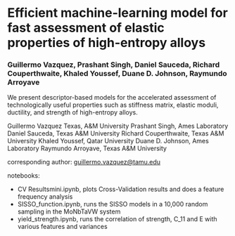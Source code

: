 # Efficient machine-learning model for fast assessment of elastic properties of high-entropy alloys


### Guillermo Vazquez, Prashant Singh, Daniel Sauceda, Richard Couperthwaite, Khaled Youssef, Duane D. Johnson, Raymundo Arroyave


We present descriptor-based models for the accelerated assessment of technologically useful
properties such as stiffness matrix, elastic moduli, ductility, and strength of high-entropy
alloys.



Guillermo Vazquez Texas, A&M University
Prashant Singh, Ames Laboratory
Daniel Sauceda, Texas A&M University
Richard Couperthwaite, Texas A&M University
Khaled Youssef, Qatar University
Duane D. Johnson, Ames Laboratory
Raymundo Arroyave, Texas A&M University

corresponding author: guillermo.vazquez@tamu.edu

notebooks:

- CV Resultsmini.ipynb, plots Cross-Validation results and does a feature frequency analysis
- SISSO_function.ipynb, runs the SISSO models in a 10,000 random sampling in the MoNbTaVW system
- yield_strength.ipynb, runs the correlation of strength, C_11 and E with various features and variances
 

